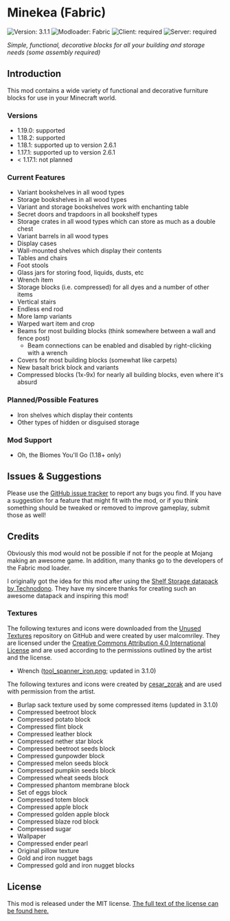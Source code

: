 # Minekea (Fabric)

![Version: 3.1.1](https://img.shields.io/badge/version-3.1.1-blueviolet?style=flat-square) ![Modloader: Fabric](https://img.shields.io/badge/modloader-Fabric-1976d2?style=flat-square) ![Client: required](https://img.shields.io/badge/client-required-4caf50?style=flat-square) ![Server: required](https://img.shields.io/badge/server-required-4caf50?style=flat-square)

_Simple, functional, decorative blocks for all your building and storage needs (some assembly required)_

## Introduction

This mod contains a wide variety of functional and decorative furniture blocks for use in your Minecraft world.

### Versions

* 1.19.0: supported
* 1.18.2: supported
* 1.18.1: supported up to version 2.6.1
* 1.17.1: supported up to version 2.6.1
* < 1.17.1: not planned

### Current Features

* Variant bookshelves in all wood types
* Storage bookshelves in all wood types
* Variant and storage bookshelves work with enchanting table
* Secret doors and trapdoors in all bookshelf types
* Storage crates in all wood types which can store as much as a double chest
* Variant barrels in all wood types
* Display cases
* Wall-mounted shelves which display their contents
* Tables and chairs
* Foot stools
* Glass jars for storing food, liquids, dusts, etc
* Wrench item
* Storage blocks (i.e. compressed) for all dyes and a number of other items
* Vertical stairs
* Endless end rod
* More lamp variants
* Warped wart item and crop
* Beams for most building blocks (think somewhere between a wall and fence post)
    * Beam connections can be enabled and disabled by right-clicking with a wrench
* Covers for most building blocks (somewhat like carpets)
* New basalt brick block and variants
* Compressed blocks (1x-9x) for nearly all building blocks, even where it's absurd

### Planned/Possible Features

* Iron shelves which display their contents
* Other types of hidden or disguised storage

### Mod Support

* Oh, the Biomes You'll Go (1.18+ only)

## Issues & Suggestions

Please use the [GitHub issue tracker](https://github.com/chimericdream/minekea-fabric/issues) to report any bugs
you find. If you have a suggestion for a feature that might fit with the mod, or if you think something should be
tweaked or removed to improve gameplay, submit those as well!

## Credits

Obviously this mod would not be possible if not for the people at Mojang making an awesome game. In addition, many
thanks go to the developers of the Fabric mod loader.

I originally got the idea for this mod after using the
[Shelf Storage datapack by Technodono](https://www.planetminecraft.com/data-pack/shelf-storage/). They have my sincere
thanks for creating such an awesome datapack and inspiring this mod!

### Textures

The following textures and icons were downloaded from
the [Unused Textures](https://github.com/malcolmriley/unused-textures)
repository on GitHub and were created by user malcomriley. They are licensed under the
[Creative Commons Attribution 4.0 International License](https://creativecommons.org/licenses/by/4.0/) and are used
according to the permissions outlined by the artist and the license.

* Wrench ([tool_spanner_iron.png](https://github.com/malcolmriley/unused-textures/blob/master/items/tool_spanner_iron.png); updated in 3.1.0)

The following textures and icons were created by [cesar_zorak](https://www.curseforge.com/members/cesar_zorak/projects) and are used with permission from the artist.

* Burlap sack texture used by some compressed items (updated in 3.1.0)
* Compressed beetroot block
* Compressed potato block
* Compressed flint block
* Compressed leather block
* Compressed nether star block
* Compressed beetroot seeds block
* Compressed gunpowder block
* Compressed melon seeds block
* Compressed pumpkin seeds block
* Compressed wheat seeds block
* Compressed phantom membrane block
* Set of eggs block
* Compressed totem block
* Compressed apple block
* Compressed golden apple block
* Compressed blaze rod block
* Compressed sugar
* Wallpaper
* Compressed ender pearl
* Original pillow texture
* Gold and iron nugget bags
* Compressed gold and iron nugget blocks

## License

This mod is released under the MIT license. [The full text of the license can be found here.](./LICENSE)
